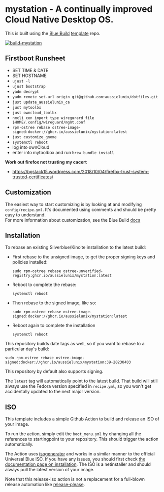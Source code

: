 # mystation - A continually improved Cloud Native Desktop OS.

This is built using the [Blue Build](https://blue-build.org/) [template](https://github.com/blue-build/template) repo.

[![build-mystation](https://github.com/aussielunix/mystation/actions/workflows/build.yml/badge.svg)](https://github.com/aussielunix/mystation/actions/workflows/build.yml)

## Firstboot Runsheet

* SET TIME & DATE
* SET HOSTNAME
* `ujust -l`
* `ujust bootstrap`
* `yadm decrypt`
* `yadm remote set-url origin git@github.com:aussielunix/dotfiles.git`
* `just update_aussielunix_ca`
* `just mytoolbx`
* `just owncloud_toolbx`
* `nmcli con import type wiregurard file $HOME/.config/wireguard/mgmt.conf`
* `rpm-ostree rebase ostree-image-signed:docker://ghcr.io/aussielunix/mystation:latest`
* `just customize_gnome`
* `systemctl reboot`
* log into ownCloud
* enter into mytoolbox and run `brew bundle install`

**Work out firefox not trusting my cacert**
- https://bgstack15.wordpress.com/2018/10/04/firefox-trust-system-trusted-certificates/

## Customization

The easiest way to start customizing is by looking at and modifying `config/recipe.yml`. It's documented using comments and should be pretty easy to understand.  
For more information about customization, see the Blue Build [docs](https://blue-build.org/learn/getting-started/)

## Installation

To rebase an existing Silverblue/Kinoite installation to the latest build:

- First rebase to the unsigned image, to get the proper signing keys and policies installed:
  ```
  sudo rpm-ostree rebase ostree-unverified-registry:ghcr.io/aussielunix/mystation:latest
  ```
- Reboot to complete the rebase:
  ```
  systemctl reboot
  ```
- Then rebase to the signed image, like so:
  ```
  sudo rpm-ostree rebase ostree-image-signed:docker://ghcr.io/aussielunix/mystation:latest
  ```
- Reboot again to complete the installation
  ```
  systemctl reboot
  ```

This repository builds date tags as well, so if you want to rebase to a particular day's build:

```
sudo rpm-ostree rebase ostree-image-signed:docker://ghcr.io/aussielunix/mystation:39-20230403
```

This repository by default also supports signing.

The `latest` tag will automatically point to the latest build. That build will still always use the Fedora version specified in `recipe.yml`, so you won't get accidentally updated to the next major version.

## ISO

This template includes a simple Github Action to build and release an ISO of your image. 

To run the action, simply edit the `boot_menu.yml` by changing all the references to startingpoint to your repository. This should trigger the action automatically.

The Action uses [isogenerator](https://github.com/ublue-os/isogenerator) and works in a similar manner to the official Universal Blue ISO. If you have any issues, you should first check [the documentation page on installation](https://universal-blue.org/installation/). The ISO is a netinstaller and should always pull the latest version of your image.

Note that this release-iso action is not a replacement for a full-blown release automation like [release-please](https://github.com/googleapis/release-please).

